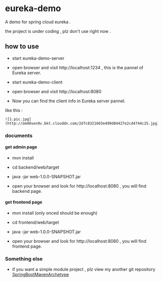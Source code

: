 # eureka-demo
A demo for spring cloud eureka .

the project is under coding , plz don't use right now .

## how to use

* start eureka-demo-server

* open browser and visit http://localhost:1234 , this is the pannel of Eureka server.

* start eureka-demo-client

* open browser and visit http://localhost:8080

* Now you can find the client info in Eureka server pannel.
 
 like this : 
 
    ![1.pic.jpg](http://om40sen9v.bkt.clouddn.com/2d7c8321603e499d84427e2cd4744c25.jpg)


### documents

#### get admin page

* mvn install

* cd backend/web/target

* java -jar web-1.0.0-SNAPSHOT.jar

* open your browser and look for http://localhost:8080 , you will find backend page.

#### get frontend page

* mvn install (only onced should be enough)

* cd frontend/web/target

* java -jar web-1.0.0-SNAPSHOT.jar

* open your browser and look for http://localhost:8080 , you will find frontend page.

### Something else

* if you want a simple module project , plz view my another git repository [SpringBootMavenArchetype](https://github.com/liumapp/SpringBootMavenArchetype)